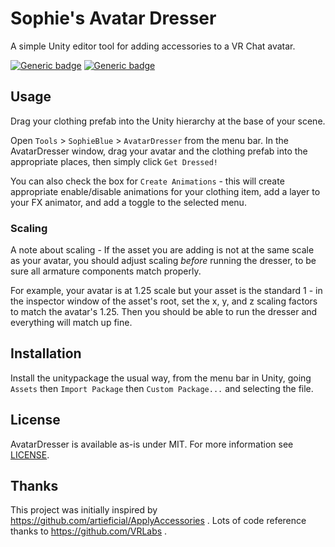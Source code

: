 Sophie's Avatar Dresser
=======================

A simple Unity editor tool for adding accessories to a VR Chat avatar.

[![Generic badge](https://img.shields.io/badge/Unity-2019.4.31f1-informational.svg)](https://unity3d.com/unity/whats-new/2019.4.31)
[![Generic badge](https://img.shields.io/badge/SDK-AvatarSDK3-informational.svg)](https://vrchat.com/home/download)

## Usage

Drag your clothing prefab into the Unity hierarchy at the base of your scene.

Open `Tools` > `SophieBlue` > `AvatarDresser` from the menu bar.  In the
AvatarDresser window, drag your avatar and the clothing prefab into the
appropriate places, then simply click `Get Dressed!`

You can also check the box for `Create Animations` - this will create
appropriate enable/disable animations for your clothing item, add a layer to
your FX animator, and add a toggle to the selected menu.

### Scaling

A note about scaling - If the asset you are adding is not at the same scale as
your avatar, you should adjust scaling *before* running the dresser, to be sure
all armature components match properly.

For example, your avatar is at 1.25 scale but your asset is the standard 1 - in
the inspector window of the asset's root, set the x, y, and z scaling factors to
match the avatar's 1.25.  Then you should be able to run the dresser and
everything will match up fine.

## Installation

Install the unitypackage the usual way, from the menu bar in Unity, going
`Assets` then `Import Package` then `Custom Package...` and selecting the file.

## License

AvatarDresser is available as-is under MIT. For more information see [LICENSE](/LICENSE.txt).

## Thanks

This project was initially inspired by https://github.com/artieficial/ApplyAccessories .
Lots of code reference thanks to https://github.com/VRLabs .
